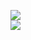 [![](https://img.shields.io/badge/Made%20With-Github%20Spray-lightgrey.svg?style=for-the-badge&logo=github)](https://github.com/Annihil/github-spray#164)  
[![](https://i.imgur.com/2DrTn0Z.gif)](https://github.com/Annihil/github-spray)